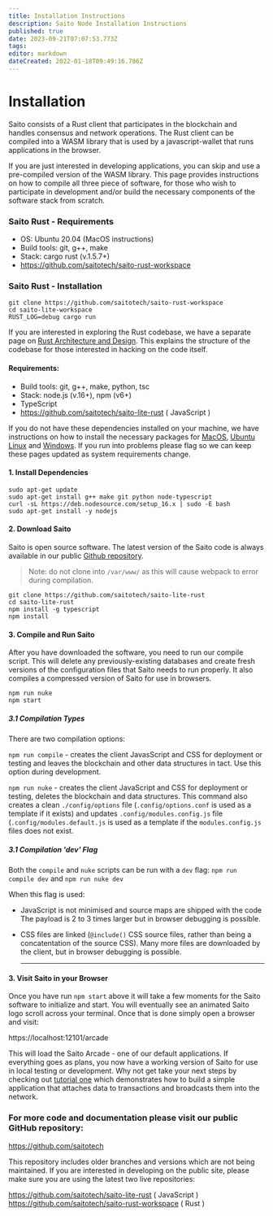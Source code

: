 ```yaml
---
title: Installation Instructions
description: Saito Node Installation Instructions
published: true
date: 2023-09-21T07:07:53.773Z
tags: 
editor: markdown
dateCreated: 2022-01-18T09:49:16.786Z
---
```


# Installation

Saito consists of a Rust client that participates in the blockchain and handles consensus and network operations. The Rust client can be compiled into a WASM library that is used by a javascript-wallet that runs applications in the browser.

If you are just interested in developing applications, you can skip and use a pre-compiled version of the WASM library. This page provides instructions on how to compile all three piece of software, for those who wish to participate in development and/or build the necessary components of the software stack from scratch.

### Saito Rust - Requirements

* OS: Ubuntu 20.04 (MacOS instructions)
* Build tools: git, g++, make
* Stack: cargo rust (v.1.5.7+)
* https://github.com/saitotech/saito-rust-workspace

### Saito Rust - Installation
```
git clone https://github.com/saitotech/saito-rust-workspace
cd saito-lite-workspace
RUST_LOG=debug cargo run
```
If you are interested in exploring the Rust codebase, we have a separate page on [Rust Architecture and Design](/tech/rust-architecture). This explains the structure of the codebase for those interested in hacking on the code itself.



#### Requirements:

* Build tools: git, g++, make, python, tsc
* Stack: node.js (v.16+), npm (v6+)
* TypeScript
* https://github.com/saitotech/saito-lite-rust ( JavaScript )

If you do not have these dependencies installed on your machine, we have instructions on how to install the necessary packages for [MacOS](/tech/installation/mac), [Ubuntu Linux](/tech/installation/linux) and [Windows](/tech/installation/windows). If you run into problems please flag so we can keep these pages updated as system requirements change.

#### 1. Install Dependencies

```
sudo apt-get update
sudo apt-get install g++ make git python node-typescript
curl -sL https://deb.nodesource.com/setup_16.x | sudo -E bash
sudo apt-get install -y nodejs
```

#### 2. Download Saito

Saito is open source software. The latest version of the Saito code is always available in our public [Github repository](https://github.com/saitotech/saito-lite-rust).
> Note: do not clone into ```/var/www/``` as this will cause webpack to error during compilation.

```
git clone https://github.com/saitotech/saito-lite-rust
cd saito-lite-rust
npm install -g typescript 
npm install
```

#### 3. Compile and Run Saito

After you have downloaded the software, you need to run our compile script. This will delete any previously-existing databases and create fresh versions of the configuration files that Saito needs to run properly. It also compiles a compressed version of Saito for use in browsers.

```
npm run nuke
npm start
```

##### 3.1 Compilation Types

There are two compilation options:

```npm run compile``` - creates the client JavasScript and CSS for deployment or testing and leaves the blockchain and other data structures in tact. Use this option during development.

```npm run nuke``` - creates the client JavaScript and CSS for deployment or testing, deletes the blockchain and data structures. This command also creates a clean ```./config/options``` file (```.config/options.conf``` is used as a template if it exists) and updates ```.config/modules.config.js``` file (```.config/modules.default.js``` is used as a template if the ```modules.config.js``` files does not exist.

##### 3.1 Compilation 'dev' Flag

Both the `compile` and `nuke` scripts can be run with a `dev` flag:
```npm run compile dev``` and ```npm run nuke dev```

When this flag is used:

 * JavaScript is not minimised and source maps are shipped with the code 
   The payload is 2 to 3 times larger but in browser debugging is possible.
   
* CSS files are linked (```@include()``` CSS source files, rather than being a concatentation of the source CSS).
  Many more files are downloaded by the client, but in browser debugging is possible.
  
  ---


#### 3. Visit Saito in your Browser

Once you have run `npm start` above it will take a few moments for the Saito software to initialize and start. You will eventually see an animated Saito logo scroll across your terminal. Once that is done simply open a browser and visit:

https://localhost:12101/arcade

This will load the Saito Arcade - one of our default applications. If everything goes as plans, you now have a working version of Saito for use in local testing or development. Why not get take your next steps by checking out [tutorial one](https://wiki.saito.io/en/tech/tutorial-1-deploy-install-application) which demonstrates how to build a simple application that attaches data to transactions and broadcasts them into the network.

### For more code and documentation please visit our public GitHub repository:


https://github.com/saitotech

This repository includes older branches and versions which are not being maintained. If you are interested in developing on the public site, please make sure you are using the latest two live repositories:

https://github.com/saitotech/saito-lite-rust
( JavaScript )
https://github.com/saitotech/saito-rust-workspace
( Rust )



